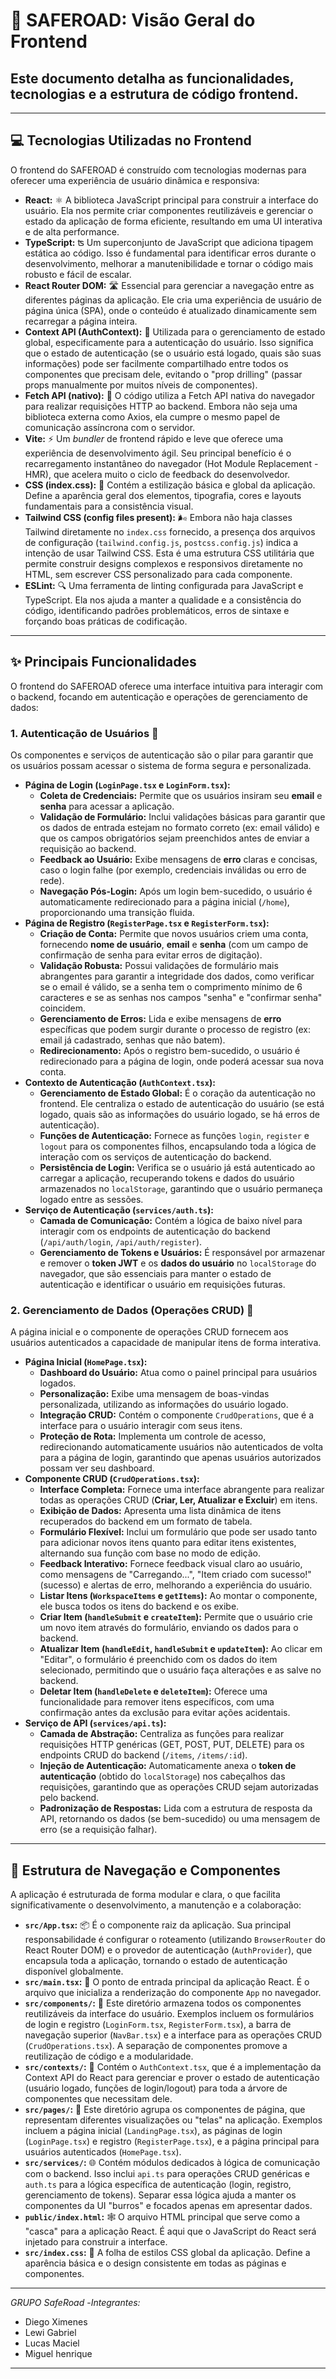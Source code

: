 # 🚀 SAFEROAD: Visão Geral do Frontend

Este documento detalha as funcionalidades, tecnologias e a estrutura de código frontend.
-
---

## 💻 Tecnologias Utilizadas no Frontend

O frontend do SAFEROAD é construído com tecnologias modernas para oferecer uma experiência de usuário dinâmica e responsiva:

* **React:** ⚛️ A biblioteca JavaScript principal para construir a interface do usuário. Ela nos permite criar componentes reutilizáveis e gerenciar o estado da aplicação de forma eficiente, resultando em uma UI interativa e de alta performance.
* **TypeScript:** ʦ Um superconjunto de JavaScript que adiciona tipagem estática ao código. Isso é fundamental para identificar erros durante o desenvolvimento, melhorar a manutenibilidade e tornar o código mais robusto e fácil de escalar.
* **React Router DOM:** 🛣️ Essencial para gerenciar a navegação entre as diferentes páginas da aplicação. Ele cria uma experiência de usuário de página única (SPA), onde o conteúdo é atualizado dinamicamente sem recarregar a página inteira.
* **Context API (AuthContext):** 🤝 Utilizada para o gerenciamento de estado global, especificamente para a autenticação do usuário. Isso significa que o estado de autenticação (se o usuário está logado, quais são suas informações) pode ser facilmente compartilhado entre todos os componentes que precisam dele, evitando o "prop drilling" (passar props manualmente por muitos níveis de componentes).
* **Fetch API (nativo):** 📡 O código utiliza a Fetch API nativa do navegador para realizar requisições HTTP ao backend. Embora não seja uma biblioteca externa como Axios, ela cumpre o mesmo papel de comunicação assíncrona com o servidor.
* **Vite:** ⚡ Um *bundler* de frontend rápido e leve que oferece uma experiência de desenvolvimento ágil. Seu principal benefício é o recarregamento instantâneo do navegador (Hot Module Replacement - HMR), que acelera muito o ciclo de feedback do desenvolvedor.
* **CSS (index.css):** 🎨 Contém a estilização básica e global da aplicação. Define a aparência geral dos elementos, tipografia, cores e layouts fundamentais para a consistência visual.
* **Tailwind CSS (config files present):** 🌬️ Embora não haja classes Tailwind diretamente no `index.css` fornecido, a presença dos arquivos de configuração (`tailwind.config.js`, `postcss.config.js`) indica a intenção de usar Tailwind CSS. Esta é uma estrutura CSS utilitária que permite construir designs complexos e responsivos diretamente no HTML, sem escrever CSS personalizado para cada componente.
* **ESLint:** 🔍 Uma ferramenta de linting configurada para JavaScript e TypeScript. Ela nos ajuda a manter a qualidade e a consistência do código, identificando padrões problemáticos, erros de sintaxe e forçando boas práticas de codificação.

---

## ✨ Principais Funcionalidades

O frontend do SAFEROAD oferece uma interface intuitiva para interagir com o backend, focando em autenticação e operações de gerenciamento de dados:

### 1. Autenticação de Usuários 🔑

Os componentes e serviços de autenticação são o pilar para garantir que os usuários possam acessar o sistema de forma segura e personalizada.

* **Página de Login (`LoginPage.tsx` e `LoginForm.tsx`):**
    * **Coleta de Credenciais:** Permite que os usuários insiram seu **email** e **senha** para acessar a aplicação.
    * **Validação de Formulário:** Inclui validações básicas para garantir que os dados de entrada estejam no formato correto (ex: email válido) e que os campos obrigatórios sejam preenchidos antes de enviar a requisição ao backend.
    * **Feedback ao Usuário:** Exibe mensagens de **erro** claras e concisas, caso o login falhe (por exemplo, credenciais inválidas ou erro de rede).
    * **Navegação Pós-Login:** Após um login bem-sucedido, o usuário é automaticamente redirecionado para a página inicial (`/home`), proporcionando uma transição fluida.
* **Página de Registro (`RegisterPage.tsx` e `RegisterForm.tsx`):**
    * **Criação de Conta:** Permite que novos usuários criem uma conta, fornecendo **nome de usuário**, **email** e **senha** (com um campo de confirmação de senha para evitar erros de digitação).
    * **Validação Robusta:** Possui validações de formulário mais abrangentes para garantir a integridade dos dados, como verificar se o email é válido, se a senha tem o comprimento mínimo de 6 caracteres e se as senhas nos campos "senha" e "confirmar senha" coincidem.
    * **Gerenciamento de Erros:** Lida e exibe mensagens de **erro** específicas que podem surgir durante o processo de registro (ex: email já cadastrado, senhas que não batem).
    * **Redirecionamento:** Após o registro bem-sucedido, o usuário é redirecionado para a página de login, onde poderá acessar sua nova conta.
* **Contexto de Autenticação (`AuthContext.tsx`):**
    * **Gerenciamento de Estado Global:** É o coração da autenticação no frontend. Ele centraliza o estado de autenticação do usuário (se está logado, quais são as informações do usuário logado, se há erros de autenticação).
    * **Funções de Autenticação:** Fornece as funções `login`, `register` e `logout` para os componentes filhos, encapsulando toda a lógica de interação com os serviços de autenticação do backend.
    * **Persistência de Login:** Verifica se o usuário já está autenticado ao carregar a aplicação, recuperando tokens e dados do usuário armazenados no `localStorage`, garantindo que o usuário permaneça logado entre as sessões.
* **Serviço de Autenticação (`services/auth.ts`):**
    * **Camada de Comunicação:** Contém a lógica de baixo nível para interagir com os endpoints de autenticação do backend (`/api/auth/login`, `/api/auth/register`).
    * **Gerenciamento de Tokens e Usuários:** É responsável por armazenar e remover o **token JWT** e os **dados do usuário** no `localStorage` do navegador, que são essenciais para manter o estado de autenticação e identificar o usuário em requisições futuras.

### 2. Gerenciamento de Dados (Operações CRUD) 📝

A página inicial e o componente de operações CRUD fornecem aos usuários autenticados a capacidade de manipular itens de forma interativa.

* **Página Inicial (`HomePage.tsx`):**
    * **Dashboard do Usuário:** Atua como o painel principal para usuários logados.
    * **Personalização:** Exibe uma mensagem de boas-vindas personalizada, utilizando as informações do usuário logado.
    * **Integração CRUD:** Contém o componente `CrudOperations`, que é a interface para o usuário interagir com seus itens.
    * **Proteção de Rota:** Implementa um controle de acesso, redirecionando automaticamente usuários não autenticados de volta para a página de login, garantindo que apenas usuários autorizados possam ver seu dashboard.
* **Componente CRUD (`CrudOperations.tsx`):**
    * **Interface Completa:** Fornece uma interface abrangente para realizar todas as operações CRUD (**Criar, Ler, Atualizar e Excluir**) em itens.
    * **Exibição de Dados:** Apresenta uma lista dinâmica de itens recuperados do backend em um formato de tabela.
    * **Formulário Flexível:** Inclui um formulário que pode ser usado tanto para adicionar novos itens quanto para editar itens existentes, alternando sua função com base no modo de edição.
    * **Feedback Interativo:** Fornece feedback visual claro ao usuário, como mensagens de "Carregando...", "Item criado com sucesso!" (sucesso) e alertas de erro, melhorando a experiência do usuário.
    * **Listar Itens (`WorkspaceItems` e `getItems`):** Ao montar o componente, ele busca todos os itens do backend e os exibe.
    * **Criar Item (`handleSubmit` e `createItem`):** Permite que o usuário crie um novo item através do formulário, enviando os dados para o backend.
    * **Atualizar Item (`handleEdit`, `handleSubmit` e `updateItem`):** Ao clicar em "Editar", o formulário é preenchido com os dados do item selecionado, permitindo que o usuário faça alterações e as salve no backend.
    * **Deletar Item (`handleDelete` e `deleteItem`):** Oferece uma funcionalidade para remover itens específicos, com uma confirmação antes da exclusão para evitar ações acidentais.
* **Serviço de API (`services/api.ts`):**
    * **Camada de Abstração:** Centraliza as funções para realizar requisições HTTP genéricas (GET, POST, PUT, DELETE) para os endpoints CRUD do backend (`/items`, `/items/:id`).
    * **Injeção de Autenticação:** Automaticamente anexa o **token de autenticação** (obtido do `localStorage`) nos cabeçalhos das requisições, garantindo que as operações CRUD sejam autorizadas pelo backend.
    * **Padronização de Respostas:** Lida com a estrutura de resposta da API, retornando os dados (se bem-sucedido) ou uma mensagem de erro (se a requisição falhar).

---

## 🧭 Estrutura de Navegação e Componentes

A aplicação é estruturada de forma modular e clara, o que facilita significativamente o desenvolvimento, a manutenção e a colaboração:

* **`src/App.tsx`:** 📦 É o componente raiz da aplicação. Sua principal responsabilidade é configurar o roteamento (utilizando `BrowserRouter` do React Router DOM) e o provedor de autenticação (`AuthProvider`), que encapsula toda a aplicação, tornando o estado de autenticação disponível globalmente.
* **`src/main.tsx`:** 🚀 O ponto de entrada principal da aplicação React. É o arquivo que inicializa a renderização do componente `App` no navegador.
* **`src/components/`:** 🧱 Este diretório armazena todos os componentes reutilizáveis da interface do usuário. Exemplos incluem os formulários de login e registro (`LoginForm.tsx`, `RegisterForm.tsx`), a barra de navegação superior (`NavBar.tsx`) e a interface para as operações CRUD (`CrudOperations.tsx`). A separação de componentes promove a reutilização de código e a modularidade.
* **`src/contexts/`:** 🌟 Contém o `AuthContext.tsx`, que é a implementação da Context API do React para gerenciar e prover o estado de autenticação (usuário logado, funções de login/logout) para toda a árvore de componentes que necessitam dele.
* **`src/pages/`:** 📄 Este diretório agrupa os componentes de página, que representam diferentes visualizações ou "telas" na aplicação. Exemplos incluem a página inicial (`LandingPage.tsx`), as páginas de login (`LoginPage.tsx`) e registro (`RegisterPage.tsx`), e a página principal para usuários autenticados (`HomePage.tsx`).
* **`src/services/`:** 🌐 Contém módulos dedicados à lógica de comunicação com o backend. Isso inclui `api.ts` para operações CRUD genéricas e `auth.ts` para a lógica específica de autenticação (login, registro, gerenciamento de tokens). Separar essa lógica ajuda a manter os componentes da UI "burros" e focados apenas em apresentar dados.
* **`public/index.html`:** 🕸️ O arquivo HTML principal que serve como a "casca" para a aplicação React. É aqui que o JavaScript do React será injetado para construir a interface.
* **`src/index.css`:** 💅 A folha de estilos CSS global da aplicação. Define a aparência básica e o design consistente em todas as páginas e componentes.

---
*GRUPO SafeRoad*
-*Integrantes:*
- Diego Ximenes
- Lewi Gabriel
- Lucas Maciel
- Miguel henrique
- --------------------------

